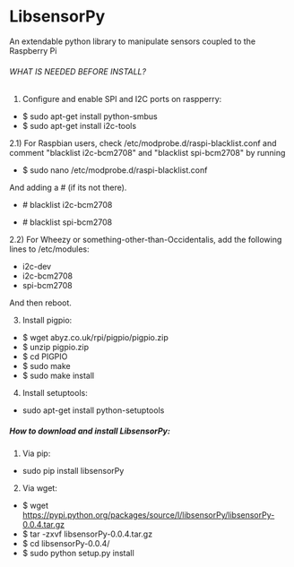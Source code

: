 # LibsensorPy
An extendable python library to manipulate sensors coupled to the Raspberry Pi

###### WHAT IS NEEDED BEFORE INSTALL?

1) Configure and enable SPI and I2C ports on raspperry:
 
* $ sudo apt-get install python-smbus
* $ sudo apt-get install i2c-tools

2.1) For Raspbian users, check /etc/modprobe.d/raspi-blacklist.conf and comment "blacklist i2c-bcm2708" and "blacklist spi-bcm2708" by running 

* $ sudo nano /etc/modprobe.d/raspi-blacklist.conf 

And adding a # (if its not there). 

* \# blacklist i2c-bcm2708 

* \# blacklist spi-bcm2708

2.2) For Wheezy or something-other-than-Occidentalis, add the following lines to /etc/modules: 
 
* i2c-dev 
* i2c-bcm2708
* spi-bcm2708

And then reboot.

3) Install pigpio:

* $ wget abyz.co.uk/rpi/pigpio/pigpio.zip
* $ unzip pigpio.zip
* $ cd PIGPIO
* $ sudo make
* $ sudo make install
 
4) Install setuptools:
* sudo apt-get install python-setuptools

##### How to download and install LibsensorPy:
1) Via pip:
* sudo pip install libsensorPy 

2) Via wget:
* $ wget https://pypi.python.org/packages/source/l/libsensorPy/libsensorPy-0.0.4.tar.gz
* $ tar -zxvf libsensorPy-0.0.4.tar.gz
* $ cd libsensorPy-0.0.4/
* $ sudo python setup.py install

